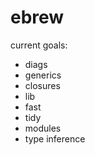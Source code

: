 # ebrew

current goals:
- diags
- generics
- closures
- lib
- fast
- tidy
- modules
- type inference
